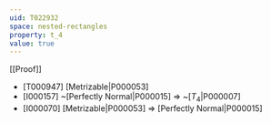 ```yaml
---
uid: T022932
space: nested-rectangles
property: t_4
value: true
---
```

[[Proof]]

* [T000947] [Metrizable|P000053]
* [I000157] ~[Perfectly Normal|P000015] => ~[$T_4$|P000007]
* [I000070] [Metrizable|P000053] => [Perfectly Normal|P000015]

